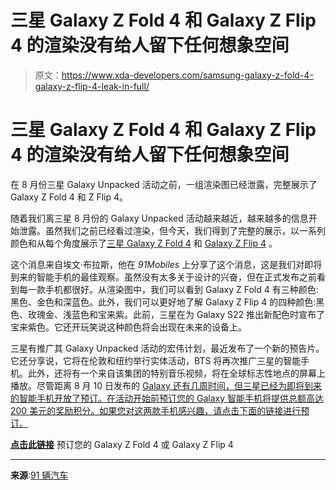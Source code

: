 # 三星 Galaxy Z Fold 4 和 Galaxy Z Flip 4 的渲染没有给人留下任何想象空间

> 原文：<https://www.xda-developers.com/samsung-galaxy-z-fold-4-galaxy-z-flip-4-leak-in-full/>

# 三星 Galaxy Z Fold 4 和 Galaxy Z Flip 4 的渲染没有给人留下任何想象空间

在 8 月份三星 Galaxy Unpacked 活动之前，一组渲染图已经泄露，完整展示了 Galaxy Z Fold 4 和 Z Flip 4。

随着我们离三星 8 月份的 Galaxy Unpacked 活动越来越近，越来越多的信息开始泄露。虽然我们之前已经看过渲染，但今天，我们得到了完整的展示，以一系列颜色和从每个角度展示了[三星 Galaxy Z Fold 4](https://www.xda-developers.com/samsung-galaxy-z-fold-4/) 和 [Galaxy Z Flip 4](https://www.xda-developers.com/samsung-galaxy-z-flip-4/) 。

这个消息来自埃文·布拉斯，他在 *91Mobiles* 上分享了这个消息，这是我们对即将到来的智能手机的最佳观察。虽然没有太多关于设计的兴奋，但在正式发布之前看到每一款手机都很好。从渲染图中，我们可以看到 Galaxy Z Fold 4 有三种颜色:黑色、金色和深蓝色。此外，我们可以更好地了解 Galaxy Z Flip 4 的四种颜色:黑色、玫瑰金、浅蓝色和宝来紫。此前，三星在为 Galaxy S22 推出新配色时宣布了宝来紫色。它还开玩笑说这种颜色将会出现在未来的设备上。

三星有推广其 Galaxy Unpacked 活动的宏伟计划，最近发布了一个新的预告片。它还分享说，它将在伦敦和纽约举行实体活动，BTS 将再次推广三星的智能手机。此外，还将有一个来自该集团的特别音乐视频，将在全球标志性地点的屏幕上播放。尽管距离 8 月 10 日发布的 [Galaxy 还有几周时间，但三星已经为即将到来的智能手机开放了预订。在活动开始前预订您的 Galaxy 智能手机将提供总额高达 200 美元的奖励积分。如果您对这两款手机感兴趣，请点击下面的链接进行预订。](https://www.xda-developers.com/samsung-unpacked-event-for-august-10/)

[**点击此链接**](https://shop-links.co/1781325865095606448?u1=97272907-f7df-4c4d-ab2e-a0b69ecfc0ed) 预订您的 Galaxy Z Fold 4 或 Galaxy Z Flip 4

* * *

**来源**:[91 辆汽车](https://www.91mobiles.com/hub/samsung-galaxy-z-fold4-z-flip4-fully-revealed/)